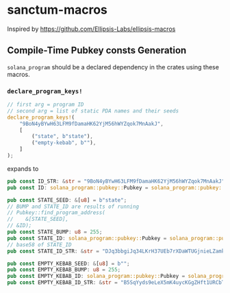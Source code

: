 # sanctum-macros

Inspired by https://github.com/Ellipsis-Labs/ellipsis-macros

## Compile-Time Pubkey consts Generation

`solana_program` should be a declared dependency in the crates using these macros. 

### `declare_program_keys!`

```rust ignore
// first arg = program ID
// second arg = list of static PDA names and their seeds
declare_program_keys!(
    "9BoN4yBYwH63LFM9fDamaHK62YjM56hWYZqok7MnAakJ",
    [
        ("state", b"state"),
        ("empty-kebab", b""),
    ]
);
```

expands to

```rust ignore
pub const ID_STR: &str = "9BoN4yBYwH63LFM9fDamaHK62YjM56hWYZqok7MnAakJ";
pub const ID: solana_program::pubkey::Pubkey = solana_program::pubkey::Pubkey::new_from_array([121, 161, 186, 2, 16, 170, 248, 125, 201, 230, 113, 160, 74, 35, 69, 149, 10, 116, 97, 215, 244, 204, 210, 189, 7, 112, 233, 119, 14, 109, 226, 43]);

pub const STATE_SEED: &[u8] = b"state";
// BUMP and STATE_ID are results of running
// Pubkey::find_program_address(
//    &[STATE_SEED],
// &ID); 
pub const STATE_BUMP: u8 = 255;
pub const STATE_ID: solana_program::pubkey::Pubkey = solana_program::pubkey::Pubkey::new_from_array([182, 221, 112, 246, 145, 207, 204, 110, 1, 1, 34, 100, 242, 173, 44, 12, 6, 58, 98, 95, 54, 209, 117, 196, 110, 161, 65, 215, 10, 127, 217, 120]);
// base58 of STATE_ID
pub const STATE_ID_STR: &str = "DJq3bbgiJq34LKrH37UEb7rXDaWTUGjnieLZamkRvu5R";

pub const EMPTY_KEBAB_SEED: &[u8] = b"";
pub const EMPTY_KEBAB_BUMP: u8 = 255;
pub const EMPTY_KEBAB_ID: solana_program::pubkey::Pubkey = solana_program::pubkey::Pubkey::new_from_array([149, 184, 104, 22, 114, 239, 248, 126, 73, 171, 206, 5, 196, 95, 255, 54, 180, 176, 70, 241, 246, 15, 193, 242, 103, 208, 21, 144, 97, 138, 236, 108]);
pub const EMPTY_KEBAB_ID_STR: &str = "B5SqYyds9eLeX5mK4uycKGgZHft1URCbTzU6LoWhCV63";
```
